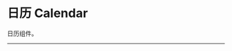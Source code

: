 # 日历 Calendar

日历组件。

---

<script setup>
import CalendarBasicUse from "./component/calendar-basic-use.md"
import CalendarApi from "./component/calendar-api.md"
</script>

<calendar-basic-use />
<calendar-api />

